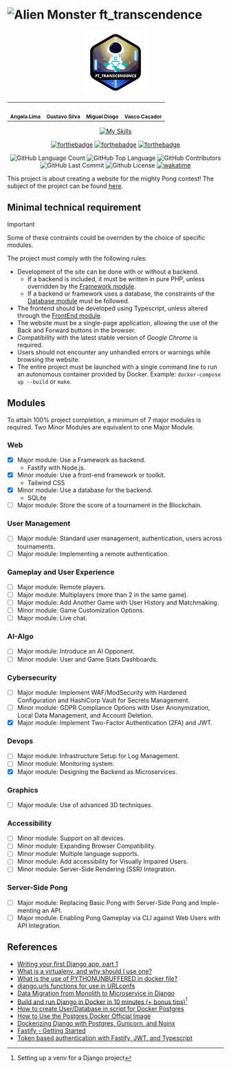 # <img src="https://raw.githubusercontent.com/Tarikul-Islam-Anik/Animated-Fluent-Emojis/master/Emojis/Smilies/Alien%20Monster.png" alt="Alien Monster" width="25" height="25" /> ft_transcendence

<div align=center>
  
  ![badge](https://raw.githubusercontent.com/angelamcosta/angelamcosta/main/42_badges/ft_transcendencen.png)

  <table>
  <tr>
    <td align="center"><a href="https://github.com/angelamcosta"><img src="https://avatars.githubusercontent.com/u/14792447?v=4?s=100" width="100px;" alt=""/><br /><sub><b>Angela Lima</b></sub></a><br /><a href="https://github.com/angelamcosta" title="Angela Lima"></a></td>
    <td align="center"><a href="https://github.com/gcssilva"><img src="https://avatars.githubusercontent.com/u/108615291?v=4" width="100px;" alt=""/><br /><sub><b>Gustavo Silva</b></sub></a><br /><a href="https://github.com/gcssilva" title="Gustavo Silva"></a></td>
    <td align="center"><a href="http://github.com/mgdiogo"><img src="https://avatars.githubusercontent.com/u/109535612?v=4?s=100" width="100px;" alt=""/><br /><sub><b>Miguel Diogo</b></sub></a><br /><a href="https://github.com/mgdiogo/" title="Miguel Diogo"></a></td>
    <td align="center"><a href="http://github.com/Vasco23"><img src="https://cdn.intra.42.fr/users/a5168643884fed14a9997fd95c6c4263/vcacador.jpg" height="100px;" alt=""/><br /><sub><b>Vasco Caçador</b></sub></a><br /><a href="https://github.com/Vasco23/" title="Vasco Caçador"></a></td>
  </tr>
</table>

[![My Skills](https://skillicons.dev/icons?i=bootstrap,docker,nodejs,ts,sqlite,bash&theme=dark)](https://skillicons.dev)


[![forthebadge](https://forthebadge.com/images/badges/docker-container.svg)](https://forthebadge.com) [![forthebadge](https://forthebadge.com/images/badges/made-with-love__.svg)](https://forthebadge.com) [![forthebadge](https://forthebadge.com/images/badges/made-with-typescript.svg)](https://forthebadge.com) 

</div>

<div align=center>

  <img alt="GitHub Language Count" src="https://img.shields.io/github/languages/count/angelamcosta/ft_transcendence" /> <img alt="GitHub Top Language" src="https://img.shields.io/github/languages/top/angelamcosta/ft_transcendence" /> <img alt="GitHub Contributors" src="https://img.shields.io/github/contributors/angelamcosta/ft_transcendence" /> <img alt="GitHub Last Commit" src="https://img.shields.io/github/last-commit/angelamcosta/ft_transcendence" /> <img alt="Github License" src="https://img.shields.io/github/license/angelamcosta/ft_transcendence" /> <a href="https://wakatime.com/badge/user/0c29d5b3-c30b-4e1a-ad07-2da3bd4f7e05/project/ae9b77b3-210d-4f50-a73b-4cf4ac753c11"><img src="https://wakatime.com/badge/user/0c29d5b3-c30b-4e1a-ad07-2da3bd4f7e05/project/ae9b77b3-210d-4f50-a73b-4cf4ac753c11.svg" alt="wakatime"></a>

</div>

This project is about creating a website for the mighty Pong contest! The subject of the project can be found [here](https://raw.githubusercontent.com/angelamcosta/ft_transcendence/main/en.subject.pdf).

## Minimal technical requirement

> [!IMPORTANT]  
> Some of these contraints could be overriden by the choice of specific modules.

The project must comply with the following rules:

- Development of the site can be done with or without a backend.
  - If a backend is included, it must be written in pure PHP, unless overridden by the [Framework module](#web).
  - If a backend or framework uses a database, the constraints of the [Database module](#web) must be followed.
- The frontend should be developed using Typescript, unless altered through the [FrontEnd module](#web).
- The website must be a single-page application, allowing the use of the Back and Forward buttons in the browser.
- Compatibility with the latest stable version of _Google Chrome_ is required.
- Users should not encounter any unhandled errors or warnings while browsing the website.
- The entire project must be launched with a single command line to run an autonomous container provided by Docker. Example: `docker-compose up --build` or `make`.

## Modules

To attain 100% project completion, a minimum of 7 major modules is required. Two Minor Modules are equivalent to one Major Module.

### Web
- [x] Major module: Use a Framework as backend.
    - Fastify with Node.js.
- [x] Minor module: Use a front-end framework or toolkit.
    - Tailwind CSS
- [x] Minor module: Use a database for the backend.
    -  SQLite 
- [ ] Major module: Store the score of a tournament in the Blockchain.

### User Management
- [ ] Major module: Standard user management, authentication, users across tournaments.
- [ ] Major module: Implementing a remote authentication.

### Gameplay and User Experience
- [ ] Major module: Remote players.
- [ ] Major module: Multiplayers (more than 2 in the same game).
- [ ] Major module: Add Another Game with User History and Matchmaking.
- [ ] Minor module: Game Customization Options.
- [ ] Major module: Live chat.

### AI-Algo
- [ ] Major module: Introduce an AI Opponent.
- [ ] Minor module: User and Game Stats Dashboards.

### Cybersecurity
- [ ] Major module: Implement WAF/ModSecurity with Hardened Configuration and HashiCorp Vault for Secrets Management.
- [ ] Minor module: GDPR Compliance Options with User Anonymization, Local Data Management, and Account Deletion.
- [x] Major module: Implement Two-Factor Authentication (2FA) and JWT.

### Devops
- [ ] Major module: Infrastructure Setup for Log Management.
- [ ] Minor module: Monitoring system.
- [x] Major module: Designing the Backend as Microservices.

### Graphics
- [ ] Major module: Use of advanced 3D techniques.

### Accessibility
- [ ] Minor module: Support on all devices.
- [ ] Minor module: Expanding Browser Compatibility.
- [ ] Minor module: Multiple language supports.
- [ ] Minor module: Add accessibility for Visually Impaired Users.
- [ ] Minor module: Server-Side Rendering (SSR) Integration.

### Server-Side Pong
- [ ] Major module: Replacing Basic Pong with Server-Side Pong and Imple-
menting an API.
- [ ] Major module: Enabling Pong Gameplay via CLI against Web Users with
API Integration.

## References
- [Writing your first Django app, part 1](https://docs.djangoproject.com/en/5.0/intro/tutorial01/)
- [What is a virtualenv, and why should I use one?](https://stackoverflow.com/questions/41972261/what-is-a-virtualenv-and-why-should-i-use-one)
- [What is the use of PYTHONUNBUFFERED in docker file?](https://stackoverflow.com/questions/59812009/what-is-the-use-of-pythonunbuffered-in-docker-file)
- [django.urls functions for use in URLconfs](https://docs.djangoproject.com/en/5.0/ref/urls/#handler400)
- [Data Migration from Monolith to Microservice in Django ](https://dev.to/balwanishivam/data-migration-from-monolith-to-microservice-in-django-5b9m)
- [Build and run Django in Docker in 10 minutes (+ bonus tips)](https://youtu.be/JLdEbb8Hcww?si=x4NgjkmEfX-fuWej&t=210)[^1]
- [How to create User/Database in script for Docker Postgres](https://stackoverflow.com/questions/26598738/how-to-create-user-database-in-script-for-docker-postgres)
- [How to Use the Postgres Docker Official Image](https://www.docker.com/blog/how-to-use-the-postgres-docker-official-image/#Using-Docker-Compose)
- [Dockerizing Django with Postgres, Gunicorn, and Nginx](https://testdriven.io/blog/dockerizing-django-with-postgres-gunicorn-and-nginx/)
- [Fastify - Getting Started](https://fastify.dev/docs/latest/Guides/Getting-Started/)
- [Token based authentication with Fastify, JWT, and Typescript](https://medium.com/@atatijr/token-based-authentication-with-fastify-jwt-and-typescript-1fa5cccc63c5)

[^1]: Setting up a venv for a Django project
